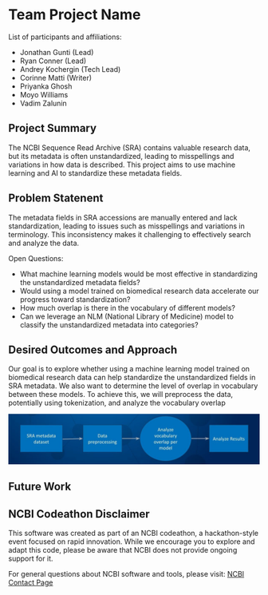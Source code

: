 # Team Project Name

List of participants and affiliations:
- Jonathan Gunti (Lead)
- Ryan Conner (Lead)
- Andrey Kochergin (Tech Lead) 
- Corinne Matti (Writer)
- Priyanka Ghosh
- Moyo Williams
- Vadim Zalunin

## Project Summary
The NCBI Sequence Read Archive (SRA) contains valuable research data, but its metadata is often unstandardized, leading to misspellings and variations in how data is described. This project aims to use machine learning and AI to standardize these metadata fields.

## Problem Statenent
The metadata fields in SRA accessions are manually entered and lack standardization, leading to issues such as misspellings and variations in terminology. This inconsistency makes it challenging to effectively search and analyze the data.

Open Questions:
  - What machine learning models would be most effective in standardizing the unstandardized metadata fields?
  - Would using a model trained on biomedical research data accelerate our progress toward standardization?
  - How much overlap is there in the vocabulary of different models?
  - Can we leverage an NLM (National Library of Medicine) model to classify the unstandardized metadata into categories?

## Desired Outcomes and Approach
Our goal is to explore whether using a machine learning model trained on biomedical research data can help standardize the unstandardized fields in SRA metadata. We also want to determine the level of overlap in vocabulary between these models. To achieve this, we will preprocess the data, potentially using tokenization, and analyze the vocabulary overlap

![Development Workflow](SRABIOWORKFLOW.jpg)

## Future Work

## NCBI Codeathon Disclaimer
This software was created as part of an NCBI codeathon, a hackathon-style event focused on rapid innovation. While we encourage you to explore and adapt this code, please be aware that NCBI does not provide ongoing support for it.

For general questions about NCBI software and tools, please visit: [NCBI Contact Page](https://www.ncbi.nlm.nih.gov/home/about/contact/)

